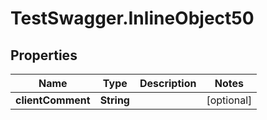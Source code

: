 # TestSwagger.InlineObject50

## Properties

Name | Type | Description | Notes
------------ | ------------- | ------------- | -------------
**clientComment** | **String** |  | [optional] 


